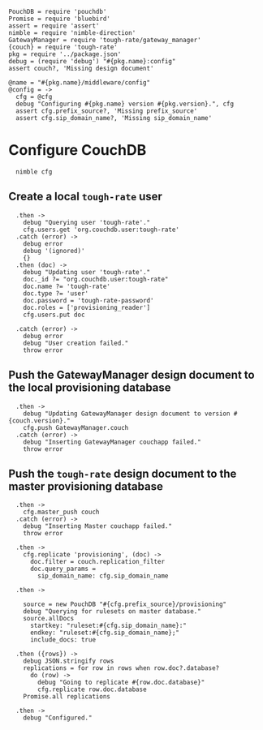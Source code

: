     PouchDB = require 'pouchdb'
    Promise = require 'bluebird'
    assert = require 'assert'
    nimble = require 'nimble-direction'
    GatewayManager = require 'tough-rate/gateway_manager'
    {couch} = require 'tough-rate'
    pkg = require '../package.json'
    debug = (require 'debug') "#{pkg.name}:config"
    assert couch?, 'Missing design document'

    @name = "#{pkg.name}/middleware/config"
    @config = ->
      cfg = @cfg
      debug "Configuring #{pkg.name} version #{pkg.version}.", cfg
      assert cfg.prefix_source?, 'Missing prefix_source'
      assert cfg.sip_domain_name?, 'Missing sip_domain_name'

Configure CouchDB
=================

      nimble cfg

Create a local `tough-rate` user
--------------------------------

      .then ->
        debug "Querying user 'tough-rate'."
        cfg.users.get 'org.couchdb.user:tough-rate'
      .catch (error) ->
        debug error
        debug '(ignored)'
        {}
      .then (doc) ->
        debug "Updating user 'tough-rate'."
        doc._id ?= "org.couchdb.user:tough-rate"
        doc.name ?= 'tough-rate'
        doc.type ?= 'user'
        doc.password = 'tough-rate-password'
        doc.roles = ['provisioning_reader']
        cfg.users.put doc

      .catch (error) ->
        debug error
        debug "User creation failed."
        throw error

Push the GatewayManager design document to the local provisioning database
--------------------------------------------------------------------------

      .then ->
        debug "Updating GatewayManager design document to version #{couch.version}."
        cfg.push GatewayManager.couch
      .catch (error) ->
        debug "Inserting GatewayManager couchapp failed."
        throw error

Push the `tough-rate` design document to the master provisioning database
-------------------------------------------------------------------------

      .then ->
        cfg.master_push couch
      .catch (error) ->
        debug "Inserting Master couchapp failed."
        throw error

      .then ->
        cfg.replicate 'provisioning', (doc) ->
          doc.filter = couch.replication_filter
          doc.query_params =
            sip_domain_name: cfg.sip_domain_name

      .then ->

        source = new PouchDB "#{cfg.prefix_source}/provisioning"
        debug "Querying for rulesets on master database."
        source.allDocs
          startkey: "ruleset:#{cfg.sip_domain_name}:"
          endkey: "ruleset:#{cfg.sip_domain_name};"
          include_docs: true

      .then ({rows}) ->
        debug JSON.stringify rows
        replications = for row in rows when row.doc?.database?
          do (row) ->
            debug "Going to replicate #{row.doc.database}"
            cfg.replicate row.doc.database
        Promise.all replications

      .then ->
        debug "Configured."
